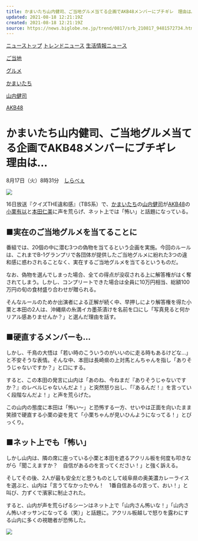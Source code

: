 ```yaml
---
title: かまいたち山内健司、ご当地グルメ当てる企画でAKB48メンバーにブチギレ　理由は…
updated: 2021-08-18 12:21:19Z
created: 2021-08-18 12:21:19Z
source: https://news.biglobe.ne.jp/trend/0817/srb_210817_9481572734.html
---
```


[ニューストップ](https://news.biglobe.ne.jp/)
[トレンドニュース](https://news.biglobe.ne.jp/trend/)
[生活情報ニュース](https://news.biglobe.ne.jp/trend/life/)

[ご当地](https://news.biglobe.ne.jp/list/012/160/%E3%81%94%E5%BD%93%E5%9C%B0.html)

[グルメ](https://news.biglobe.ne.jp/list/009/113/%E3%82%B0%E3%83%AB%E3%83%A1.html)

[かまいたち](https://news.biglobe.ne.jp/list/018/429/%E3%81%8B%E3%81%BE%E3%81%84%E3%81%9F%E3%81%A1.html)

[山内健司](https://news.biglobe.ne.jp/list/018/430/%E5%B1%B1%E5%86%85%E5%81%A5%E5%8F%B8.html)

[AKB48](https://news.biglobe.ne.jp/list/000/010/AKB48.html)

# かまいたち山内健司、ご当地グルメ当てる企画でAKB48メンバーにブチギレ　理由は…

8月17日（火）8時31分　[しらべぇ](https://news.biglobe.ne.jp/provider/srb/)

![](https://img.sirabee.com/wp-content/uploads/2021/02/sirabee20191225yamauchikenji01-600x400.jpg)

16日放送『クイズTHE違和感』（TBS系）で、[かまいたち](https://news.biglobe.ne.jp/list/018/429/)の[山内健司](https://news.biglobe.ne.jp/list/018/430/)が[AKB48](https://news.biglobe.ne.jp/list/000/010/)の[小栗有以](https://news.biglobe.ne.jp/list/031/170/)と[本田仁美](https://news.biglobe.ne.jp/list/043/665/)に声を荒らげ、ネット上では「怖い」と話題になっている。

## ■実在のご当地グルメを当てることに

番組では、20個の中に潜む3つの偽物を当てるという企画を実施。今回のルールは、これまでB-1グランプリで各団体が提供したご当地グルメに紛れた3つの違和感に惑わされることなく、実在するご当地グルメを当てるというものだ。

なお、偽物を選んでしまった場合、全ての得点が没収される上に解答権がはく奪されてしまう。しかし、コンプリートできた場合は全員に10万円相当、総額100万円の旬の食材盛り合わせが贈られる。

そんなルールのためか出演者による正解が続く中、早押しにより解答権を得た小栗と本田の2人は、沖縄県の糸満イカ墨茶漬けを名前を口にし「写真見ると何かリアル感ありませんか？」と選んだ理由を話す。

## ■硬直するメンバーも…

しかし、千鳥の大悟は「若い時のこういうのがいいのに走る時もあるけどな…」と不安そうな表情。そんな中、本田は長崎県の上対馬とんちゃんを指し「ありそうじゃないですか？」と口にする。

すると、この本田の発言に山内は「あのね、今ねまだ『ありそうじゃないですか？』のレベルじゃないんだよ！」と突然怒り出し、「『あるんだ！』を言っていく段階なんだよ！」と声を荒らげた。

この山内の態度に本田は「怖い〜」と恐怖する一方、せいやは正面を向いたまま笑顔で硬直する小栗の姿を見て「小栗ちゃんが見いひんようになってる！」とびっくり。

## ■ネット上でも「怖い」

しかし山内は、隣の席に座っている小栗と本田を遮るアクリル板を何度も叩きながら「聞こえますか？　自信があるのを言ってください！」と強く訴える。

そしてその後、2人が最も安全だと思うものとして岐阜県の奥美濃カレーライスを選ぶと、山内は「言うてなかったやん！　1番自信あるの言って、おい！」と叫び、力ずくで濱家に制止された。

すると、山内が声を荒らげるシーンはネット上で「山内さん怖いな！」「山内さん怖いオッサンになってる（笑）」と話題に。アクリル板越しで怒りを露わにする山内に多くの視聴者が恐怖した。

 [![](https://news.biglobe.ne.jp/img/logo/logo_srb.png)](https://sirabee.com/)